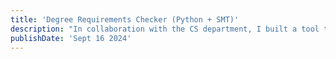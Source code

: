 ```yaml
---
title: 'Degree Requirements Checker (Python + SMT)'
description: "In collaboration with the CS department, I built a tool to check whether students satisfied the numerous requirements for a Brown CS major - something industry ed-tech software could not do. I developed this using the Z3 SMT solver. The tool can identify the combination of degree constraints that are violated and suggest possible courses satisfying requirements."
publishDate: 'Sept 16 2024'
---
```

